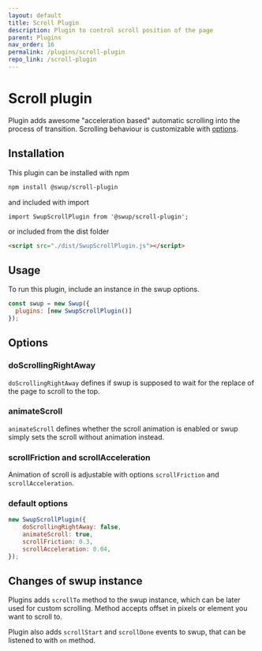 ```yaml
---
layout: default
title: Scroll Plugin
description: Plugin to control scroll position of the page 
parent: Plugins
nav_order: 16
permalink: /plugins/scroll-plugin
repo_link: /scroll-plugin
---
```


# Scroll plugin
Plugin adds awesome "acceleration based" automatic scrolling into the process of transition. Scrolling behaviour is customizable with [options](#options).

## Installation
This plugin can be installed with npm

```bash
npm install @swup/scroll-plugin
```

and included with import

```shell
import SwupScrollPlugin from '@swup/scroll-plugin';
```

or included from the dist folder

```html
<script src="./dist/SwupScrollPlugin.js"></script>
```

## Usage

To run this plugin, include an instance in the swup options.

```javascript
const swup = new Swup({
  plugins: [new SwupScrollPlugin()]
});
```

## Options
### doScrollingRightAway
`doScrollingRightAway` defines if swup is supposed to wait for the replace of the page to scroll to the top. 

### animateScroll
`animateScroll` defines whether the scroll animation is enabled or swup simply sets the scroll without animation instead.

### scrollFriction and scrollAcceleration
Animation of scroll is adjustable with options `scrollFriction` and `scrollAcceleration`.

### default options
```javascript
new SwupScrollPlugin({
    doScrollingRightAway: false,
    animateScroll: true,
    scrollFriction: 0.3,
    scrollAcceleration: 0.04,
});
```

## Changes of swup instance
Plugins adds `scrollTo` method to the swup instance, which can be later used for custom scrolling. 
Method accepts offset in pixels or element you want to scroll to.

Plugin also adds `scrollStart` and `scrollDone` events to swup, that can be listened to with `on` method.  
